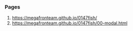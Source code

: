 ### Pages

1. <https://megafronteam.github.io/0147fish/>
2. <https://megafronteam.github.io/0147fish/00-modal.html>
